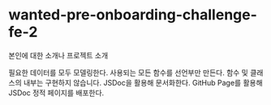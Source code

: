 # wanted-pre-onboarding-challenge-fe-2
본인에 대한 소개나 프로젝트 소개

필요한 데이터를 모두 모델링한다.
사용되는 모든 함수를 선언부만 만든다.
함수 및 클래스의 내부는 구현하지 않습니다.
JSDoc을 활용해 문서화한다.
GitHub Page를 활용해 JSDoc 정적 페이지를 배포한다.